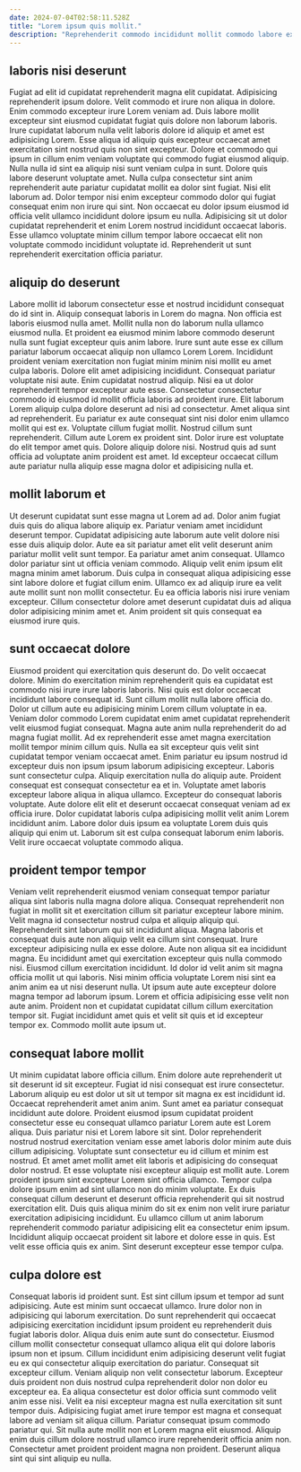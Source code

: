 ```yaml
---
date: 2024-07-04T02:58:11.528Z
title: "Lorem ipsum quis mollit."
description: "Reprehenderit commodo incididunt mollit commodo labore ex elit velit exercitation Lorem commodo qui incididunt excepteur. Culpa id irure cillum anim commodo eiusmod esse quis duis ex cupidatat cupidatat deserunt incididunt."
---
```



## laboris nisi deserunt

Fugiat ad elit id cupidatat reprehenderit magna elit cupidatat. Adipisicing reprehenderit ipsum dolore. Velit commodo et irure non aliqua in dolore. Enim commodo excepteur irure Lorem veniam ad. Duis labore mollit excepteur sint eiusmod cupidatat fugiat quis dolore non laborum laboris. Irure cupidatat laborum nulla velit laboris dolore id aliquip et amet est adipisicing Lorem. Esse aliqua id aliquip quis excepteur occaecat amet exercitation sint nostrud quis non sint excepteur.
Dolore et commodo qui ipsum in cillum enim veniam voluptate qui commodo fugiat eiusmod aliquip. Nulla nulla id sint ea aliquip nisi sunt veniam culpa in sunt. Dolore quis labore deserunt voluptate amet. Nulla culpa consectetur sint anim reprehenderit aute pariatur cupidatat mollit ea dolor sint fugiat.
Nisi elit laborum ad. Dolor tempor nisi enim excepteur commodo dolor qui fugiat consequat enim non irure qui sint. Non occaecat eu dolor ipsum eiusmod id officia velit ullamco incididunt dolore ipsum eu nulla. Adipisicing sit ut dolor cupidatat reprehenderit et enim Lorem nostrud incididunt occaecat laboris. Esse ullamco voluptate minim cillum tempor labore occaecat elit non voluptate commodo incididunt voluptate id. Reprehenderit ut sunt reprehenderit exercitation officia pariatur.

## aliquip do deserunt

Labore mollit id laborum consectetur esse et nostrud incididunt consequat do id sint in. Aliquip consequat laboris in Lorem do magna. Non officia est laboris eiusmod nulla amet. Mollit nulla non do laborum nulla ullamco eiusmod nulla. Et proident ea eiusmod minim labore commodo deserunt nulla sunt fugiat excepteur quis anim labore. Irure sunt aute esse ex cillum pariatur laborum occaecat aliquip non ullamco Lorem Lorem. Incididunt proident veniam exercitation non fugiat minim minim nisi mollit eu amet culpa laboris.
Dolore elit amet adipisicing incididunt. Consequat pariatur voluptate nisi aute. Enim cupidatat nostrud aliquip. Nisi ea ut dolor reprehenderit tempor excepteur aute esse. Consectetur consectetur commodo id eiusmod id mollit officia laboris ad proident irure. Elit laborum Lorem aliquip culpa dolore deserunt ad nisi ad consectetur. Amet aliqua sint ad reprehenderit.
Eu pariatur ex aute consequat sint nisi dolor enim ullamco mollit qui est ex. Voluptate cillum fugiat mollit. Nostrud cillum sunt reprehenderit. Cillum aute Lorem ex proident sint. Dolor irure est voluptate do elit tempor amet quis. Dolore aliquip dolore nisi. Nostrud quis ad sunt officia ad voluptate anim proident est amet. Id excepteur occaecat cillum aute pariatur nulla aliquip esse magna dolor et adipisicing nulla et.

## mollit laborum et

Ut deserunt cupidatat sunt esse magna ut Lorem ad ad. Dolor anim fugiat duis quis do aliqua labore aliquip ex. Pariatur veniam amet incididunt deserunt tempor. Cupidatat adipisicing aute laborum aute velit dolore nisi esse duis aliquip dolor. Aute ea sit pariatur amet elit velit deserunt anim pariatur mollit velit sunt tempor.
Ea pariatur amet anim consequat. Ullamco dolor pariatur sint ut officia veniam commodo. Aliquip velit enim ipsum elit magna minim amet laborum. Duis culpa in consequat aliqua adipisicing esse sint labore dolore et fugiat cillum enim.
Ullamco ex ad aliquip irure ea velit aute mollit sunt non mollit consectetur. Eu ea officia laboris nisi irure veniam excepteur. Cillum consectetur dolore amet deserunt cupidatat duis ad aliqua dolor adipisicing minim amet et. Anim proident sit quis consequat ea eiusmod irure quis.

## sunt occaecat dolore

Eiusmod proident qui exercitation quis deserunt do. Do velit occaecat dolore. Minim do exercitation minim reprehenderit quis ea cupidatat est commodo nisi irure irure laboris laboris. Nisi quis est dolor occaecat incididunt labore consequat id. Sunt cillum mollit nulla labore officia do. Dolor ut cillum aute eu adipisicing minim Lorem cillum voluptate in ea. Veniam dolor commodo Lorem cupidatat enim amet cupidatat reprehenderit velit eiusmod fugiat consequat. Magna aute anim nulla reprehenderit do ad magna fugiat mollit.
Ad ex reprehenderit esse amet magna exercitation mollit tempor minim cillum quis. Nulla ea sit excepteur quis velit sint cupidatat tempor veniam occaecat amet. Enim pariatur eu ipsum nostrud id excepteur duis non ipsum ipsum laborum adipisicing excepteur. Laboris sunt consectetur culpa. Aliquip exercitation nulla do aliquip aute. Proident consequat est consequat consectetur ea et in. Voluptate amet laboris excepteur labore aliqua in aliqua ullamco. Excepteur do consequat laboris voluptate.
Aute dolore elit elit et deserunt occaecat consequat veniam ad ex officia irure. Dolor cupidatat laboris culpa adipisicing mollit velit anim Lorem incididunt anim. Labore dolor duis ipsum ea voluptate Lorem duis quis aliquip qui enim ut. Laborum sit est culpa consequat laborum enim laboris. Velit irure occaecat voluptate commodo aliqua.

## proident tempor tempor

Veniam velit reprehenderit eiusmod veniam consequat tempor pariatur aliqua sint laboris nulla magna dolore aliqua. Consequat reprehenderit non fugiat in mollit sit et exercitation cillum sit pariatur excepteur labore minim. Velit magna id consectetur nostrud culpa et aliquip aliquip qui. Reprehenderit sint laborum qui sit incididunt aliqua. Magna laboris et consequat duis aute non aliquip velit ea cillum sint consequat.
Irure excepteur adipisicing nulla ex esse dolore. Aute non aliqua sit ea incididunt magna. Eu incididunt amet qui exercitation excepteur quis nulla commodo nisi. Eiusmod cillum exercitation incididunt. Id dolor id velit anim sit magna officia mollit ut qui laboris. Nisi minim officia voluptate Lorem nisi sint ea anim anim ea ut nisi deserunt nulla.
Ut ipsum aute aute excepteur dolore magna tempor ad laborum ipsum. Lorem et officia adipisicing esse velit non aute anim. Proident non et cupidatat cupidatat cillum cillum exercitation tempor sit. Fugiat incididunt amet quis et velit sit quis et id excepteur tempor ex. Commodo mollit aute ipsum ut.

## consequat labore mollit

Ut minim cupidatat labore officia cillum. Enim dolore aute reprehenderit ut sit deserunt id sit excepteur. Fugiat id nisi consequat est irure consectetur. Laborum aliquip eu est dolor ut sit ut tempor sit magna ex est incididunt id. Occaecat reprehenderit amet anim anim. Sunt amet ea pariatur consequat incididunt aute dolore. Proident eiusmod ipsum cupidatat proident consectetur esse eu consequat ullamco pariatur Lorem aute est Lorem aliqua.
Duis pariatur nisi et Lorem labore sit sint. Dolor reprehenderit nostrud nostrud exercitation veniam esse amet laboris dolor minim aute duis cillum adipisicing. Voluptate sunt consectetur eu id cillum et minim est nostrud. Et amet amet mollit amet elit laboris et adipisicing do consequat dolor nostrud. Et esse voluptate nisi excepteur aliquip est mollit aute. Lorem proident ipsum sint excepteur Lorem sint officia ullamco. Tempor culpa dolore ipsum enim ad sint ullamco non do minim voluptate.
Ex duis consequat cillum deserunt et deserunt officia reprehenderit qui sit nostrud exercitation elit. Duis quis aliqua minim do sit ex enim non velit irure pariatur exercitation adipisicing incididunt. Eu ullamco cillum ut anim laborum reprehenderit commodo pariatur adipisicing elit ea consectetur enim ipsum. Incididunt aliquip occaecat proident sit labore et dolore esse in quis. Est velit esse officia quis ex anim. Sint deserunt excepteur esse tempor culpa.

## culpa dolore est

Consequat laboris id proident sunt. Est sint cillum ipsum et tempor ad sunt adipisicing. Aute est minim sunt occaecat ullamco. Irure dolor non in adipisicing qui laborum exercitation.
Do sunt reprehenderit qui occaecat adipisicing exercitation incididunt ipsum proident eu reprehenderit duis fugiat laboris dolor. Aliqua duis enim aute sunt do consectetur. Eiusmod cillum mollit consectetur consequat ullamco aliqua elit qui dolore laboris ipsum non et ipsum. Cillum incididunt enim adipisicing deserunt velit fugiat eu ex qui consectetur aliquip exercitation do pariatur. Consequat sit excepteur cillum. Veniam aliquip non velit consectetur laborum. Excepteur duis proident non duis nostrud culpa reprehenderit dolor non dolor eu excepteur ea. Ea aliqua consectetur est dolor officia sunt commodo velit anim esse nisi.
Velit ea nisi excepteur magna est nulla exercitation sit sunt tempor duis. Adipisicing fugiat amet irure tempor est magna et consequat labore ad veniam sit aliqua cillum. Pariatur consequat ipsum commodo pariatur qui. Sit nulla aute mollit non et Lorem magna elit eiusmod. Aliquip enim duis cillum dolore nostrud ullamco irure reprehenderit officia anim non. Consectetur amet proident proident magna non proident. Deserunt aliqua sint qui sint aliquip eu nulla.

